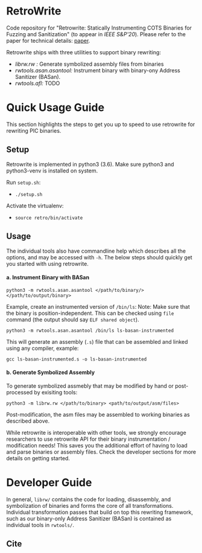 # RetroWrite

Code repository for "Retrowrite: Statically Instrumenting COTS Binaries for
Fuzzing and Sanitization" (to appear in *IEEE S&P'20*). Please refer to the
paper for technical details: [paper]().

Retrowrite ships with three utilities to support binary rewriting:
* *librw.rw :* Generate symbolized assembly files from binaries
* *rwtools.asan.asantool:* Instrument binary with binary-ony Address Sanitizer (BASan).
* *rwtools.afl:* TODO


# Quick Usage Guide

This section highlights the steps to get you up to speed to use retrowrite for
rewriting PIC binaries.

## Setup

Retrowrite is implemented in python3 (3.6). Make sure python3 and python3-venv
is installed on system.

Run `setup.sh`:

* `./setup.sh`

Activate the virtualenv:

* `source retro/bin/activate`

## Usage

The individual tools also have commandline help which describes all the
options, and may be accessed with `-h`. The below steps should quickly get you
started with using retrowrite.

#### a. Instrument Binary with BASan

`python3 -m rwtools.asan.asantool </path/to/binary/> </path/to/output/binary>`

Example, create an instrumented version of `/bin/ls`:
Note: Make sure that the binary is position-independent. This can be checked
using `file` command (the output should say `ELF shared object`).

`python3 -m rwtools.asan.asantool /bin/ls ls-basan-instrumented`

This will generate an assembly (`.s`) file that can be assembled and linked
using any compiler, example:

`gcc ls-basan-instrumented.s -o ls-basan-instrumented`

#### b. Generate Symbolized Assembly

To generate symbolized assmebly that may be modified by hand or post-processed
by exisiting tools:

`python3 -m librw.rw </path/to/binary> <path/to/output/asm/files>`

Post-modification, the asm files may be assembled to working binaries as
described above. 

While retrowrite is interoperable with other tools, we
strongly encourage researchers to use retrowrite API for their binary
instrumentation / modification needs! This saves you the additional effort of
having to load and parse binaries or assembly files. Check the developer
sections for more details on getting started.

# Developer Guide

In general, `librw/` contains the code for loading, disassembly, and
symbolization of binaries and forms the core of all transformations.
Individual transformation passes that build on top this rewriting framework,
such as our binary-only Address Sanitizer (BASan) is contained as individual
tools in `rwtools/`.


## Cite
